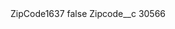 <?xml version="1.0" encoding="UTF-8"?>
<CustomMetadata xmlns="http://soap.sforce.com/2006/04/metadata" xmlns:xsi="http://www.w3.org/2001/XMLSchema-instance" xmlns:xsd="http://www.w3.org/2001/XMLSchema">
    <label>ZipCode1637</label>
    <protected>false</protected>
    <values>
        <field>Zipcode__c</field>
        <value xsi:type="xsd:string">30566</value>
    </values>
</CustomMetadata>
